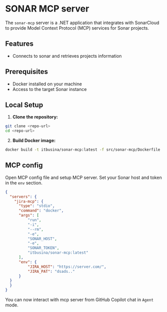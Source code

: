 # SONAR MCP server

The `sonar-mcp` server is a .NET application that integrates with SonarCloud to provide Model Context Protocol (MCP) services for Sonar projects.

## Features
- Connects to sonar and retrieves projects information

## Prerequisites
- Docker installed on your machine
- Access to the target Sonar instance

## Local Setup
1. **Clone the repository:**

```sh
git clone <repo-url>
cd <repo-url>
```

2. **Build Docker image:**

```sh
docker build -t itbusina/sonar-mcp:latest -f src/sonar-mcp/Dockerfile .
```

## MCP config

Open MCP config file and setup MCP server. Set your Sonar host and token in the `env` section.

```json
{
  "servers": {
    "jira-mcp": {
      "type": "stdio",
      "command": "docker",
      "args": [
          "run",
          "-i",
          "--rm",
          "-e",
          "SONAR_HOST",
          "-e",
          "SONAR_TOKEN",
          "itbusina/sonar-mcp:latest"
      ],
      "env": {
          "JIRA_HOST": "https://server.com/",
          "JIRA_PAT": "dsads.."
      }
  }
  }
}
```

You can now interact with mcp server from GitHub Copilot chat in `Agent` mode.
